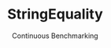 ---
layout: docu
title: StringEquality
subtitle: Continuous Benchmarking
selected: String
expanded: Benchmarking
benchmark: /individual_results/StringEquality.html
---